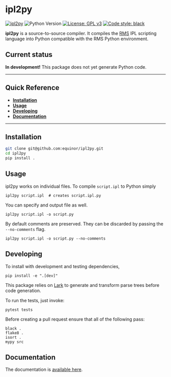 # ipl2py

[![ipl2py](https://github.com/equinor/ipl2py/actions/workflows/ipl2py.yml/badge.svg)](https://github.com/equinor/ipl2py/actions/workflows/ipl2py.yml)
![Python
Version](https://img.shields.io/badge/python-3.8%20|%203.9%20|%203.10%20|%203.11-blue.svg)
[![License: GPL v3](https://img.shields.io/github/license/equinor/ipl2py)](https://www.gnu.org/licenses/gpl-3.0)
[![Code style: black](https://img.shields.io/badge/code%20style-black-000000.svg)](https://github.com/psf/black)

**ipl2py** is a source-to-source compiler. It compiles the
[RMS](https://www.aspentech.com/en/products/sse/aspen-rms) IPL scripting
language into Python compatible with the RMS Python environment.

## Current status

**In development!** This package does not yet generate Python code.

---

## Quick Reference

* [**Installation**](#installation)
* [**Usage**](#usage)
* [**Developing**](#developing)
* [**Documentation**](#documentation)

---

## Installation

```sh
git clone git@github.com:equinor/ipl2py.git
cd ipl2py
pip install .
```

## Usage

ipl2py works on individual files. To compile `script.ipl` to Python simply

```shell
ipl2py script.ipl  # creates script.ipl.py
```

You can specify and output file as well.

```shell
ipl2py script.ipl -o script.py
```

By default comments are preserved. They can be discarded by passing the
`--no-comments` flag.

```shell
ipl2py script.ipl -o script.py --no-comments
```

## Developing

To install with development and testing dependencies,
```shell
pip install -e ".[dev]"
```

This package relies on [Lark](https://github.com/lark-parser/lark/) to
generate and transform parse trees before code generation.

To run the tests, just invoke:
```shell
pytest tests
```

Before creating a pull request ensure that all of the following pass:
```shell
black .
flake8 .
isort .
mypy src
```

## Documentation

The documentation is [available here](https://equinor.github.io/ipl2py).
